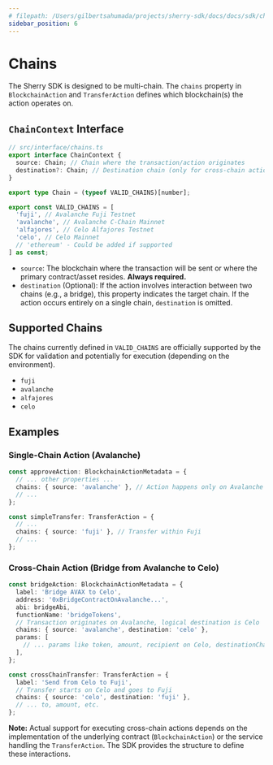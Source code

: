 ```yaml
---
# filepath: /Users/gilbertsahumada/projects/sherry-sdk/docs/docs/sdk/chains.md
sidebar_position: 6
---
```


# Chains

The Sherry SDK is designed to be multi-chain. The `chains` property in `BlockchainAction` and `TransferAction` defines which blockchain(s) the action operates on.

## `ChainContext` Interface

```typescript
// src/interface/chains.ts
export interface ChainContext {
  source: Chain; // Chain where the transaction/action originates
  destination?: Chain; // Destination chain (only for cross-chain actions)
}

export type Chain = (typeof VALID_CHAINS)[number];

export const VALID_CHAINS = [
  'fuji', // Avalanche Fuji Testnet
  'avalanche', // Avalanche C-Chain Mainnet
  'alfajores', // Celo Alfajores Testnet
  'celo', // Celo Mainnet
  // 'ethereum' - Could be added if supported
] as const;
```

- `source`: The blockchain where the transaction will be sent or where the primary contract/asset resides. **Always required.**
- `destination` (Optional): If the action involves interaction between two chains (e.g., a bridge), this property indicates the target chain. If the action occurs entirely on a single chain, `destination` is omitted.

## Supported Chains

The chains currently defined in `VALID_CHAINS` are officially supported by the SDK for validation and potentially for execution (depending on the environment).

- `fuji`
- `avalanche`
- `alfajores`
- `celo`

## Examples

### Single-Chain Action (Avalanche)

```typescript
const approveAction: BlockchainActionMetadata = {
  // ... other properties ...
  chains: { source: 'avalanche' }, // Action happens only on Avalanche
  // ...
};

const simpleTransfer: TransferAction = {
  // ...
  chains: { source: 'fuji' }, // Transfer within Fuji
  // ...
};
```

### Cross-Chain Action (Bridge from Avalanche to Celo)

```typescript
const bridgeAction: BlockchainActionMetadata = {
  label: 'Bridge AVAX to Celo',
  address: '0xBridgeContractOnAvalanche...',
  abi: bridgeAbi,
  functionName: 'bridgeTokens',
  // Transaction originates on Avalanche, logical destination is Celo
  chains: { source: 'avalanche', destination: 'celo' },
  params: [
    // ... params like token, amount, recipient on Celo, destinationChainId (Celo's ID) ...
  ],
};

const crossChainTransfer: TransferAction = {
  label: 'Send from Celo to Fuji',
  // Transfer starts on Celo and goes to Fuji
  chains: { source: 'celo', destination: 'fuji' },
  // ... to, amount, etc.
};
```

**Note:** Actual support for executing cross-chain actions depends on the implementation of the underlying contract (`BlockchainAction`) or the service handling the `TransferAction`. The SDK provides the structure to define these interactions.
